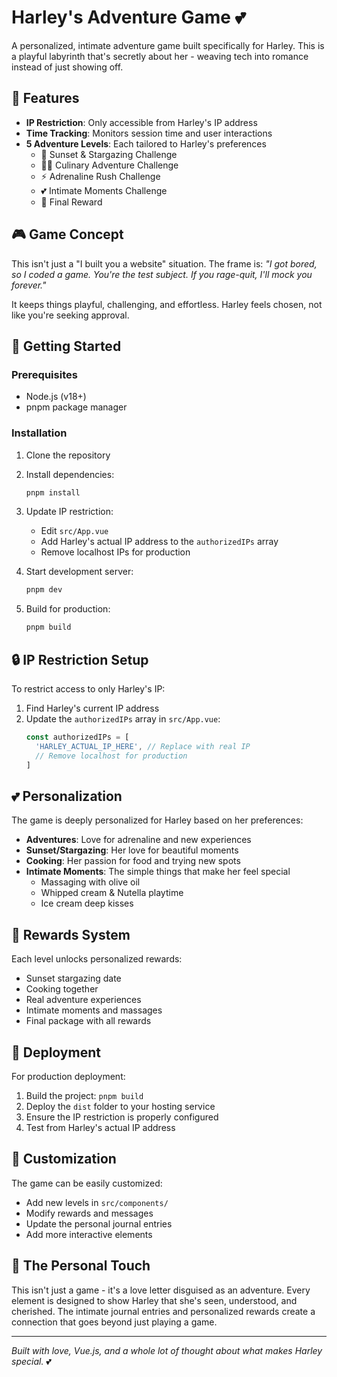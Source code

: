 # Harley's Adventure Game 💕

A personalized, intimate adventure game built specifically for Harley. This is a playful labyrinth that's secretly about her - weaving tech into romance instead of just showing off.

## 🌟 Features

- **IP Restriction**: Only accessible from Harley's IP address
- **Time Tracking**: Monitors session time and user interactions
- **5 Adventure Levels**: Each tailored to Harley's preferences
  - 🌅 Sunset & Stargazing Challenge
  - 👩‍🍳 Culinary Adventure Challenge  
  - ⚡ Adrenaline Rush Challenge
  - 💕 Intimate Moments Challenge
  - 🎁 Final Reward

## 🎮 Game Concept

This isn't just a "I built you a website" situation. The frame is: *"I got bored, so I coded a game. You're the test subject. If you rage-quit, I'll mock you forever."*

It keeps things playful, challenging, and effortless. Harley feels chosen, not like you're seeking approval.

## 🚀 Getting Started

### Prerequisites
- Node.js (v18+)
- pnpm package manager

### Installation

1. Clone the repository
2. Install dependencies:
   ```bash
   pnpm install
   ```

3. Update IP restriction:
   - Edit `src/App.vue`
   - Add Harley's actual IP address to the `authorizedIPs` array
   - Remove localhost IPs for production

4. Start development server:
   ```bash
   pnpm dev
   ```

5. Build for production:
   ```bash
   pnpm build
   ```

## 🔒 IP Restriction Setup

To restrict access to only Harley's IP:

1. Find Harley's current IP address
2. Update the `authorizedIPs` array in `src/App.vue`:
   ```typescript
   const authorizedIPs = [
     'HARLEY_ACTUAL_IP_HERE', // Replace with real IP
     // Remove localhost for production
   ]
   ```

## 💕 Personalization

The game is deeply personalized for Harley based on her preferences:

- **Adventures**: Love for adrenaline and new experiences
- **Sunset/Stargazing**: Her love for beautiful moments
- **Cooking**: Her passion for food and trying new spots
- **Intimate Moments**: The simple things that make her feel special
  - Massaging with olive oil
  - Whipped cream & Nutella playtime
  - Ice cream deep kisses

## 🎯 Rewards System

Each level unlocks personalized rewards:
- Sunset stargazing date
- Cooking together
- Real adventure experiences
- Intimate moments and massages
- Final package with all rewards

## 📱 Deployment

For production deployment:

1. Build the project: `pnpm build`
2. Deploy the `dist` folder to your hosting service
3. Ensure the IP restriction is properly configured
4. Test from Harley's actual IP address

## 🔧 Customization

The game can be easily customized:
- Add new levels in `src/components/`
- Modify rewards and messages
- Update the personal journal entries
- Add more interactive elements

## 💌 The Personal Touch

This isn't just a game - it's a love letter disguised as an adventure. Every element is designed to show Harley that she's seen, understood, and cherished. The intimate journal entries and personalized rewards create a connection that goes beyond just playing a game.

---

*Built with love, Vue.js, and a whole lot of thought about what makes Harley special.* 💕